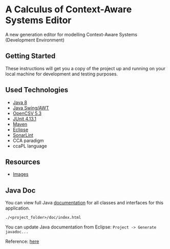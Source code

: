 # A Calculus of Context-Aware Systems Editor

A new generation editor for modelling Context-Aware Systems (Development Environment)

## Getting Started

These instructions will get you a copy of the project up and running on your local machine for development and testing purposes.

## Used Technologies

* [Java 8](https://www.oracle.com/java/technologies/java8.html)
* [Java Swing/AWT](https://docs.oracle.com/javase/tutorial/uiswing/)
* [OpenCSV 5.3](http://opencsv.sourceforge.net)
* [JUnit 4.13.1](https://junit.org/junit4)
* [Maven](https://maven.apache.org/)
* [Eclipse](https://www.eclipse.org/)
* [SonarLint](https://www.sonarlint.org/)
* CCA paradigm
* ccaPL language

## Resources

* [Images](https://freeicons.io)

## Java Doc

You can view full Java [documentation](doc/index.html) for all classes and interfaces for this application.

`./<project_folder>/doc/index.html`

You can update Java documentation from Eclipse: `Project -> Generate javadoc...`

Reference: [here](https://stackoverflow.com/questions/4468669/how-to-generate-javadoc-html-files-in-eclipse)
